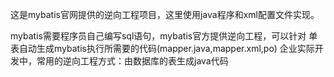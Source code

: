这是mybatis官网提供的逆向工程项目，这里使用java程序和xml配置文件实现。

mybatis需要程序员自己编写sql语句，mybatis官方提供逆向工程，可以针对
单表自动生成mybatis执行所需要的代码(mapper.java,mapper.xml,po)
企业实际开发中，常用的逆向工程方式：由数据库的表生成java代码